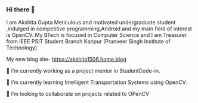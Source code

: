 ### Hi there 👋
I am Akshita Gupta
Meticulous and motivated undergraduate student ,indulged in competitive programming,Android and my main field of interest is OpenCV. 
My BTech is focused in Computer Science and I am Treasurer from IEEE PSIT Student Branch Kanpur (Pranveer Singh Institute of Technology). 

My new blog site- https://akshita1506.home.blog 

🔭 I’m currently working as a project mentor in StudentCode-in.

🌱 I’m currently learning Intelligent Transportation Systems using OpenCV.

👯 I’m looking to collaborate on projects related to OPenCV


<!--
**akshitagupta15june/akshitagupta15june** is a ✨ _special_ ✨ repository because its `README.md` (this file) appears on your GitHub profile.

Here are some ideas to get you started:

- 🔭 I’m currently working on ...
- 🌱 I’m currently learning ...
- 👯 I’m looking to collaborate on ...
- 🤔 I’m looking for help with ...
- 💬 Ask me about ...
- 📫 How to reach me: ...
- 😄 Pronouns: ...
- ⚡ Fun fact: ...
-->
